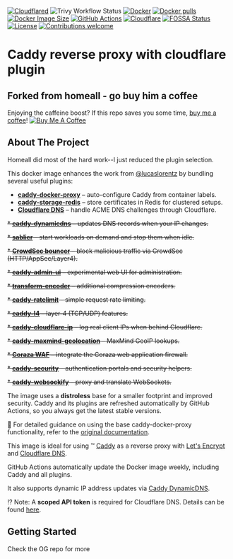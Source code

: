 [![Cloudflared](https://github.com/tfenby/caddy-custom/workflows/CI/badge.svg)](https://github.com/tfenby/caddy-custom/actions)
![Trivy Workflow Status](https://github.com/tfenby/caddy-custom/actions/workflows/security-scan.yml/badge.svg?branch=main)
[![Docker](https://img.shields.io/badge/Docker-2496ED?logo=docker&logoColor=fff)](#) 
[![Docker pulls](https://img.shields.io/docker/pulls/tfenby/caddy-custom)](https://img.shields.io/docker/pulls/tfenby/caddy-custom)
[![Docker Image Size](https://img.shields.io/docker/image-size/tfenby/caddy-custom/latest)](https://hub.docker.com/r/tfenby/caddy-custom)
[![GitHub Actions](https://img.shields.io/badge/GitHub_Actions-2088FF?logo=github-actions&logoColor=white)](#) 
[![Cloudflare](https://img.shields.io/badge/Cloudflare-F38020?logo=Cloudflare&logoColor=white)](#) 
[![FOSSA Status](https://app.fossa.com/api/projects/git%2Bgithub.com%2Fhomeall%2Fcaddy-reverse-proxy-cloudflare.svg?type=shield&issueType=license)](https://app.fossa.com/projects/git%2Bgithub.com%2Fhomeall%2Fcaddy-reverse-proxy-cloudflare?ref=badge_shield&issueType=license)
[![License](https://img.shields.io/badge/license-MIT-blue.svg)](https://opensource.org/licenses/MIT)
[![Contributions welcome](https://img.shields.io/badge/contributions-welcome-brightgreen.svg?style=flat)](https://ionut.vip)


# Caddy reverse proxy with cloudflare plugin

## Forked from homeall - go buy him a coffee
Enjoying the caffeine boost? If this repo saves you some time, [buy me a coffee](https://buymeacoffee.com/homeall)!
[![Buy Me A Coffee](https://img.shields.io/badge/Buy%20Me%20a%20Coffee-yellow?logo=buymeacoffee&logoColor=white)](https://buymeacoffee.com/homeall)

<!-- ABOUT THE PROJECT -->
## About The Project

Homeall did most of the hard work--I just reduced the plugin selection. 

This docker image enhances the work from [@lucaslorentz](https://github.com/lucaslorentz/caddy-docker-proxy) by bundling several useful plugins:
* **[caddy-docker-proxy](https://github.com/lucaslorentz/caddy-docker-proxy)** – auto-configure Caddy from container labels.
* **[caddy-storage-redis](https://github.com/pberkel/caddy-storage-redis)** – store certificates in Redis for clustered setups.
* **[Cloudflare DNS](https://github.com/caddy-dns/cloudflare)** – handle ACME DNS challenges through Cloudflare.

~~* **[caddy-dynamicdns](https://github.com/mholt/caddy-dynamicdns)** – updates DNS records when your IP changes.~~

~~* **[sablier](https://github.com/sablierapp/sablier)** – start workloads on demand and stop them when idle.~~

~~* **[CrowdSec bouncer](https://github.com/hslatman/caddy-crowdsec-bouncer)** – block malicious traffic via CrowdSec (HTTP/AppSec/Layer4).~~

~~* **[caddy-admin-ui](https://github.com/gsmlg-dev/caddy-admin-ui)** – experimental web UI for administration.~~

~~* **[transform-encoder](https://github.com/caddyserver/transform-encoder)** – additional compression encoders.~~

~~* **[caddy-ratelimit](https://github.com/mholt/caddy-ratelimit)** – simple request rate limiting.~~

~~* **[caddy-l4](https://github.com/mholt/caddy-l4)** – layer‑4 (TCP/UDP) features.~~

~~* **[caddy-cloudflare-ip](https://github.com/WeidiDeng/caddy-cloudflare-ip)** – log real client IPs when behind Cloudflare.~~

~~* **[caddy-maxmind-geolocation](https://github.com/porech/caddy-maxmind-geolocation)** – MaxMind GeoIP lookups.~~

~~* **[Coraza WAF](https://github.com/corazawaf/coraza-caddy)** – integrate the Coraza web application firewall.~~

~~* **[caddy-security](https://github.com/greenpau/caddy-security)** – authentication portals and security helpers.~~

~~* **[caddy-websockify](https://github.com/hadi77ir/caddy-websockify)** – proxy and translate WebSockets.~~


The image uses a **distroless** base for a smaller footprint and improved security. Caddy and its plugins are refreshed automatically by GitHub Actions, so you always get the latest stable versions.

:notebook_with_decorative_cover: For detailed guidance on using the base caddy-docker-proxy functionality, refer to the [original documentation](https://github.com/lucaslorentz/caddy-docker-proxy).

This image is ideal for using :tm: [Caddy](https://caddyserver.com/) as a reverse proxy with [Let's Encrypt](https://letsencrypt.org/) and [Cloudflare DNS](https://www.cloudflare.com/dns/).

GitHub Actions automatically update the Docker image weekly, including Caddy and all plugins.

It also supports dynamic IP address updates via [Caddy DynamicDNS](https://github.com/mholt/caddy-dynamicdns).

:interrobang: Note: A **scoped API token** is required for Cloudflare DNS. Details can be found [here](https://github.com/libdns/cloudflare#authenticating).


<!-- GETTING STARTED -->
## Getting Started

Check the OG repo for more
